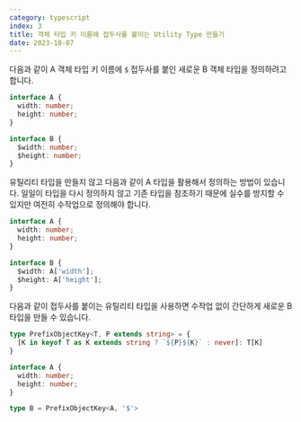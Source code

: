 ```yaml
---
category: typescript
index: 3
title: 객체 타입 키 이름에 접두사를 붙이는 Utility Type 만들기
date: 2023-10-07
---
```


다음과 같이 A 객체 타입 키 이름에 `$` 접두사를 붙인 새로운 B 객체 타입을 정의하려고 합니다.

```typescript
interface A {
  width: number;
  height: number;
}

interface B {
  $width: number;
  $height: number;
}
```

유틸리티 타입을 만들지 않고 다음과 같이 A 타입을 활용해서 정의하는 방법이 있습니다. 일일이 타입을 다시 정의하지 않고 기존 타입을 참조하기 때문에 실수를 방지할 수 있지만 여전히 수작업으로 정의해야 합니다.

```typescript
interface A {
  width: number;
  height: number;
}

interface B {
  $width: A['width'];
  $height: A['height'];
}
```

다음과 같이 접두사를 붙이는 유틸리티 타입을 사용하면 수작업 없이 간단하게 새로운 B 타입을 만들 수 있습니다.

```typescript
type PrefixObjectKey<T, P extends string> = {
  [K in keyof T as K extends string ? `${P}${K}` : never]: T[K]
}

interface A {
  width: number;
  height: number;
}

type B = PrefixObjectKey<A, '$'>
```
